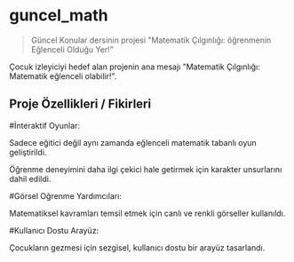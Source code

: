 # guncel_math
> Güncel Konular dersinin projesi
> "Matematik Çılgınlığı: öğrenmenin Eğlenceli Olduğu Yer!”

Çocuk izleyiciyi hedef alan projenin ana mesajı "Matematik Çılgınlığı: Matematik eğlenceli olabilir!”.

## Proje Özellikleri / Fikirleri

#İnteraktif Oyunlar:

Sadece eğitici değil aynı zamanda eğlenceli matematik tabanlı oyun geliştirildi.

Öğrenme deneyimini daha ilgi çekici hale getirmek için karakter unsurlarını dahil edildi.

#Görsel Oğrenme Yardımcıları:

Matematiksel kavramları temsil etmek için canlı ve renkli görseller kullanıldı.

#Kullanıcı Dostu Arayüz:

Çocukların gezmesi için sezgisel, kullanıcı dostu bir arayüz tasarlandı.


